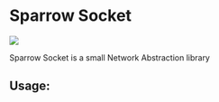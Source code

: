 # Sparrow Socket

<a href='https://jenkins.shodan.fyi/job/Socket%20Sparrow/'><img src='https://jenkins.shodan.fyi/buildStatus/icon?job=Socket%20Sparrow'></a>

Sparrow Socket is a small Network Abstraction library

## Usage:
